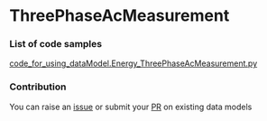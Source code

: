 # ThreePhaseAcMeasurement

### List of code samples 

<!-- 50-List of code -->

<!-- [code entry](link) -->
[code_for_using_dataModel.Energy_ThreePhaseAcMeasurement.py](https://github.com/smart-data-models/dataModel.Energy/blob/master/ThreePhaseAcMeasurement/code/code_for_using_dataModel.Energy_ThreePhaseAcMeasurement.py)


<!-- /50-List of code -->

### Contribution
You can raise an [issue](https://github.com/smart-data-models/dataModel.Energy/issues) or submit your [PR](https://github.com/smart-data-models/dataModel.Energy/pulls) on existing data models
